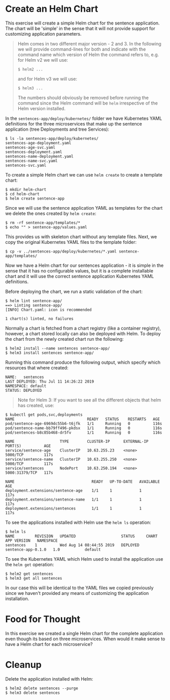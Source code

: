 # Create an Helm Chart

This exercise will create a simple Helm chart for the sentence application.  The
chart will be 'simple' in the sense that it will not provide support for
customizing application parameters.

> Helm comes in two different major version - 2 and 3. In the following we will
> provide command-lines for both and indicate with the command name which
> version of Helm the command refers to, e.g. for Helm v2 we will use:
> ```shell
> $ helm2 ...
>```
> and for Helm v3 we will use:
> ```shell
> $ helm3 ...
>```
> The numbers should obviously be removed before running the command since the
> Helm command will be `helm` irrespective of the Helm version installed.

In the `sentences-app/deploy/kubernetes/` folder we have Kubernetes YAML
definitions for the three microservices that make up the sentence application
(tree Deployments and tree Services):

```shell
$ ls -la sentences-app/deploy/kubernetes/
sentences-age-deployment.yaml
sentences-age-svc.yaml
sentences-deployment.yaml
sentences-name-deployment.yaml
sentences-name-svc.yaml
sentences-svc.yaml
```

To create a simple Helm chart we can use `helm create` to create a template chart:


```shell
$ mkdir helm-chart
$ cd helm-chart
$ helm create sentence-app
```

Since we will use the sentence application YAML as templates for the chart we
delete the ones created by `helm create`:

```shell
$ rm -rf sentence-app/templates/*
$ echo "" > sentence-app/values.yaml
```

This provides us with skeleton chart without any template files. Next, we copy
the original Kubernetes YAML files to the template folder:

```shell
$ cp -v ../sentences-app/deploy/kubernetes/*.yaml sentence-app/templates/
```

Now we have a Helm chart for our sentences application - it is simple in the
sense that it has no configurable values, but it is a complete installable chart
and it will use the correct sentence application Kubernetes YAML definitions.

Before deploying the chart, we run a static validation of the chart:

```shell
$ helm lint sentence-app/
==> Linting sentence-app/
[INFO] Chart.yaml: icon is recommended

1 chart(s) linted, no failures
```

Normally a chart is fetched from a chart registry (like a container registry),
however, a chart stored locally can also be deployed with Helm. To deploy the
chart from the newly created chart run the following:

```shell
$ helm2 install --name sentences sentence-app/
$ helm3 install sentences sentence-app/
```

Running this command produce the following output, which specify which resources
that where created:

```
NAME:   sentences
LAST DEPLOYED: Thu Jul 11 14:26:22 2019
NAMESPACE: default
STATUS: DEPLOYED
```

> Note for Helm 3: If you want to see all the different objects that helm has created, use:

```shell
$ kubectl get pods,svc,deployments
NAME                                READY   STATUS    RESTARTS   AGE
pod/sentence-age-6969dc55b6-t6jfk   1/1     Running   0          116s
pod/sentence-name-bb79ff496-pkdsx   1/1     Running   0          116s
pod/sentences-b8c85b468-dr5fv       1/1     Running   0          116s

NAME                    TYPE        CLUSTER-IP      EXTERNAL-IP   PORT(S)          AGE
service/sentence-age    ClusterIP   10.63.255.23    <none>        5000/TCP         117s
service/sentence-name   ClusterIP   10.63.255.250   <none>        5000/TCP         117s
service/sentences       NodePort    10.63.250.194   <none>        5000:31379/TCP   117s

NAME                                  READY   UP-TO-DATE   AVAILABLE   AGE
deployment.extensions/sentence-age    1/1     1            1           117s
deployment.extensions/sentence-name   1/1     1            1           117s
deployment.extensions/sentences       1/1     1            1           117s

```

To see the applications installed with Helm use the `helm ls` operation:

```shell
$ helm ls
NAME         REVISION   UPDATED                    STATUS     CHART                APP VERSION   NAMESPACE   
sentences    1          Wed Aug 14 08:44:55 2019   DEPLOYED   sentence-app-0.1.0   1.0           default
```

To see the Kubernetes YAML which Helm used to install the application use the `helm get` operation:

```shell
$ helm2 get sentences
$ helm3 get all sentences
```

In our case this will be identical to the YAML files we copied previously since
we haven't provided any means of customizing the application installation.

# Food for Thought

In this exercise we created a single Helm chart for the complete application
even though its based on three microservices. When would it make sense to have a
Helm chart for each microservice?

# Cleanup

Delete the application installed with Helm:

```shell
$ helm2 delete sentences --purge
$ helm3 delete sentences
```

